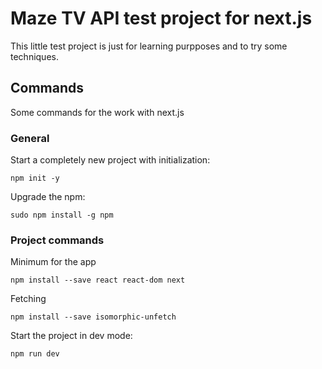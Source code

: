 # Maze TV API test project for next.js

This little test project is just for learning purpposes and to try some techniques.

## Commands

Some commands for the work with next.js

### General

Start a completely new project with initialization:
```shell script
npm init -y
```

Upgrade the npm:
```shell script
sudo npm install -g npm
```

### Project commands

Minimum for the app
```shell script
npm install --save react react-dom next
```

Fetching
```shell script
npm install --save isomorphic-unfetch
```

Start the project in dev mode:
```shell script
npm run dev
```
